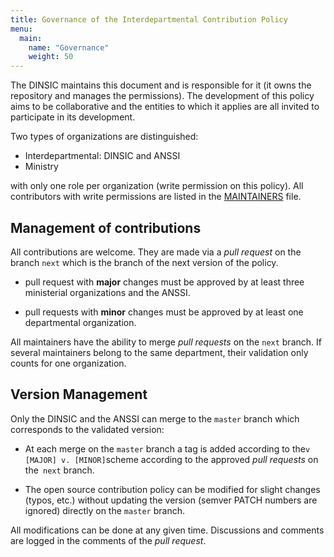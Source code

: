 ```yaml
---
title: Governance of the Interdepartmental Contribution Policy
menu: 
  main:
    name: "Governance"
    weight: 50
---
```


The DINSIC maintains this document and is responsible for it (it owns the repository and manages the permissions). The development of this policy aims to be collaborative and the entities to which it applies are all invited to participate in its development.

Two types of organizations are distinguished:

* Interdepartmental: DINSIC and ANSSI
* Ministry

with only one role per organization (write permission on this policy). All contributors with write permissions are listed in the [MAINTAINERS](https://github.com/DISIC/politique-de-contribution-open-source/blob/master/MAINTAINERS) file.

## Management of contributions

All contributions are welcome. They are made via a *pull request* on the branch `next` which is the branch of the next version of the policy.

* pull request with **major** changes must be approved by at least three ministerial organizations and the ANSSI.

* pull requests with **minor** changes must be approved by at least one departmental organization.
 
All maintainers have the ability to merge *pull requests* on the `next` branch. If several maintainers belong to the same department, their validation only counts for one organization.

## Version Management

Only the DINSIC and the ANSSI can merge to the `master` branch which corresponds to the validated version:

* At each merge on the `master` branch a tag is added according to the` v [MAJOR] v. [MINOR] `scheme according to the approved *pull requests* on the` next` branch.

* The open source contribution policy can be modified for slight changes (typos, etc.) without updating the version (semver PATCH numbers are ignored) directly on the `master` branch.

All modifications can be done at any given time. Discussions and comments are logged in the comments of the *pull request*.
